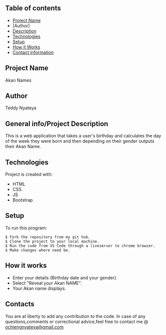## Table of contents
* [Project Name](#Project)
* [Author]
* [Description](#general-info)
* [Technologies](#technologies)
* [Setup](#setup)
* [How it Works](#instructions)
* [Contact information](#contacts)

## Project Name
 Akan Names

 ## Author
Teddy Nyateya


## General info/Project Description
This is a web application that takes a user's birthday and calculates the day of the week they were born and then depending on their gender outputs their Akan Name.
	
## Technologies
Project is created with:
* HTML
* CSS
* JS
* Bootstrap
	
## Setup
To run this program:

```
$ Fork the repository from my git hub.
$ Clone the project to your local machine.
$ Run the code from VS Code through a liveserver to chrome browser.
$ Make changes where need be.
```
## How it works
- Enter your details (Birthday date and your gender).
- Select "Reveal your Akan NAME".
- Your Akan name displays.

## Contacts
You are at liberty to add any contribution to the code.
In case of any questions,comments or correctional advice,feel free to contact me @
ochiengnyateya@gmail.com
